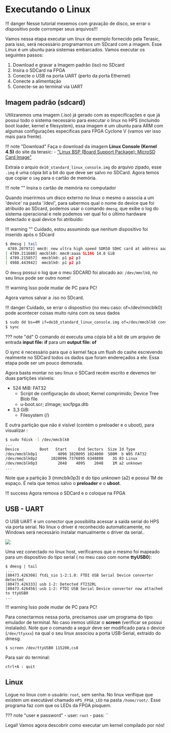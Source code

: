 # Executando o Linux

!!! danger
     Nesse tutorial mexemos com gravação de disco, se errar o dispositivo pode corromper seus arquivos!!!
     
Vamos nessa etapa executar um linux de exemplo fornecido pela Terasic, para isso, será necessário programarmos um SDcard com a imagem. Esse Linux é um ubuntu para sistemas embarcados. Vamos executar os seguintes passos:

1. Download e gravar a Imagem padrão (iso) no SDcard
1. Insira o SDCard na FPGA
1. Conecte o USB na porta UART (perto da porta Ethernet)
1. Conecte a alimentação
1. Conecte-se ao terminal via UART

## Imagem padrão (sdcard) 

Utilizaremos uma imagem (.iso) já gerado com as especificações e que já possui todo o sistema necessário para executar o linux no HPS (incluindo boot loader, kernel e filesystem), essa imagem é um ubuntu para ARM com algumas configurações específicas para FPGA Cyclone V (vamos ver isso mais para frente).

!!! note "Download"
    Faça o download da imagem **Linux Console (Kernel 4.5)** do site da terasic:
    - ["Linux BSP (Board Support Package): MicroSD Card Image"](https://www.terasic.com.tw/cgi-bin/page/archive.pl?Language=English&CategoryNo=205&No=1081&PartNo=4)
    
Extraia o arquio `de10_standard_linux_console.img` do arquivo zipado, esse `.img` é uma cópia bit a bit do que deve ser salvo no SDCard. Agora temos que copiar o `img` para o cartão de memória.

!!! note ""
    Insira o cartão de memória no computador

Quando inserirmos um disco externo no linux o mesmo o associa a um 'device' na pasta '/dev/', para sabermos qual o nome do device que foi atribuído ao SDcard, podemos usar o comando `dmesg`, que exibe o log do sistema operacional e nele podemos ver qual foi o último hardware detectado e qual device foi atribuído:

!!! warning ""
    Cuidado, estou assumindo que nenhum dispositivo foi inserido após o SDcard

```bash
$ dmesg | tail
 4789.207972] mmc0: new ultra high speed SDR50 SDHC card at address aaaa
[ 4789.211680] mmcblk0: mmc0:aaaa SL16G 14.8 GiB 
[ 4789.215857]  mmcblk0: p1 p2 p3
[ 4988.443942]  mmcblk0: p1 p2 p3
```

O `dmesg` possui o log que o meu SDCARD foi alocado ao: `/dev/mmclk0`, no seu linux pode ser outro nome!

!!! warning 
    Isso pode mudar de PC para PC! 

Agora vamos salvar a .iso no SDcard.

!!! danger
    Cuidado, se errar o dispositivo (no meu caso: of=/dev/mmcblk0) pode acontecer coisas muito ruins com os seus dados

```bash
$ sudo dd bs=4M if=de10_standard_linux_console.img of=/dev/mmcblk0 conv=fsync status=progress
$ sync
```

??? note "dd"
    O comando `dd` executa uma cópia bit a bit de um arquivo de entrada **input file: if** para um **output file: of** 

O sync é necessário para que o kernel faça um flush do cashe escrevendo realmente no SDCard todos os dados que foram endereçados a ele. Essa etapa pode ser um pouco demorada.

Agora basta montar no seu linux o SDCard recém escrito e devemos ter duas partições visíveis: 

- 524 MiB: FAT32
    - Script de configuração do uboot; Kernel comprimido;  Device Tree Blob file  
    - u-boot.scr; zImage; socfpga.dtb
- 3,3 GiB:  
    - Filesystem (/)

E outra partição que não é visível (contém o preloader e o uboot), para visualizar :

```bash
$ sudo fdisk -l /dev/mmcblk0 
...
Device         Boot   Start     End Sectors  Size Id Type
/dev/mmcblk0p1         4096 1028095 1024000  500M  b W95 FAT32
/dev/mmcblk0p2      1028096 7376895 6348800    3G 83 Linux
/dev/mmcblk0p3         2048    4095    2048    1M a2 unknown
...
```

Note que a partição 3 (mmcblk0p3) é do tipo *unknown* (a2) e possui 1M de espaço. É nela que temos salvo o **preloader** e o **uboot**.

!!! success 
    Agora remova o SDCard e o coloque na FPGA

## USB - UART

O USB UART é um conector que possibilita acessar a saída serial do HPS via porta serial. No linux o driver é reconhecido automaticamente, no Windows será necessário instalar manualmente o driver da serial.. 

![](Tutorial-HPS-Running-uart.png)

Uma vez conectado no linux host, verificamos que o mesmo foi mapeado para um dispositivo do tipo serial ( no meu caso com nome **ttyUSB0**):

```
$ dmesg | tail 
....
[80473.426308] ftdi_sio 1-2:1.0: FTDI USB Serial Device converter detected
[80473.426333] usb 1-2: Detected FT232RL
[80473.426456] usb 1-2: FTDI USB Serial Device converter now attached to ttyUSB0
...
```

!!! warning 
    Isso pode mudar de PC para PC! 


Para conectarmos nessa porta, precisamos usar um programa do tipo: emulador de terminal. No caso iremos utilizar o **screen** (verificar se possui instalado). Note que o comando a seguir deve ser modificado para o device (`/dev/ttyxxx`) na qual o seu linux associou a porta USB-Serial, extraído do dmesg.

```
$ screen /dev/ttyUSB0 115200,cs8
```

Para sair do terminal:

```
ctrl+A : quit
```
## Linux

Logue no linux com o usuário: `root`, sem senha. No linux verifique que existem um executável chamado `HPS_FPGA_LED` na pasta `/home/root/`. Esse programa faz com que os LEDs da FPGA pisquem.

??? note "user e password"
    - user: `root`
    - pass: ``

Legal! Vamos agora descobrir como executar um kernel compilado por nós!
